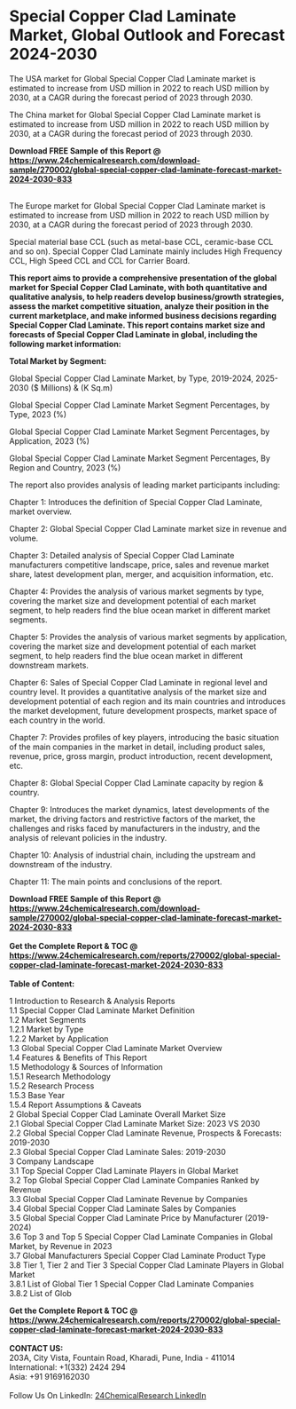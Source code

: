 <h1>Special Copper Clad Laminate Market, Global Outlook and Forecast 2024-2030</h1><p>The USA market for Global Special Copper Clad Laminate market is estimated to increase from USD million in 2022 to reach USD million by 2030, at a CAGR during the forecast period of 2023 through 2030.</p><p>
</p><p>The China market for Global Special Copper Clad Laminate market is estimated to increase from USD million in 2022 to reach USD million by 2030, at a CAGR during the forecast period of 2023 through 2030.</p><div><b>Download FREE Sample of this Report @ 
            <a href="https://www.24chemicalresearch.com/download-sample/270002/global-special-copper-clad-laminate-forecast-market-2024-2030-833">
            https://www.24chemicalresearch.com/download-sample/270002/global-special-copper-clad-laminate-forecast-market-2024-2030-833</a></b></div><br><p>
</p><p>The Europe market for Global Special Copper Clad Laminate market is estimated to increase from USD million in 2022 to reach USD million by 2030, at a CAGR during the forecast period of 2023 through 2030.</p><p>
Special material base CCL (such as metal-base CCL, ceramic-base CCL and so on). Special Copper Clad Laminate mainly includes High Frequency CCL, High Speed CCL and CCL for Carrier Board.</p><p>
<strong>This report aims to provide a comprehensive presentation of the global market for Special Copper Clad Laminate, with both quantitative and qualitative analysis, to help readers develop business/growth strategies, assess the market competitive situation, analyze their position in the current marketplace, and make informed business decisions regarding Special Copper Clad Laminate. This report contains market size and forecasts of Special Copper Clad Laminate in global, including the following market information:</strong></p><p>
</p><p>
<strong>Total Market by Segment:</strong></p><p>
Global Special Copper Clad Laminate Market, by Type, 2019-2024, 2025-2030 ($ Millions) &amp; (K Sq.m)</p><p>
Global Special Copper Clad Laminate Market Segment Percentages, by Type, 2023 (%)</p><p>
</p><p>
Global Special Copper Clad Laminate Market Segment Percentages, by Application, 2023 (%)</p><p>
</p><p>
Global Special Copper Clad Laminate Market Segment Percentages, By Region and Country, 2023 (%)</p><p>
</p><p>
</p><p></p><p>
The report also provides analysis of leading market participants including:</p><p>
</p><p>
</p><p>
Chapter 1: Introduces the definition of Special Copper Clad Laminate, market overview.</p><p>
Chapter 2: Global Special Copper Clad Laminate market size in revenue and volume.</p><p>
Chapter 3: Detailed analysis of Special Copper Clad Laminate manufacturers competitive landscape, price, sales and revenue market share, latest development plan, merger, and acquisition information, etc.</p><p>
Chapter 4: Provides the analysis of various market segments by type, covering the market size and development potential of each market segment, to help readers find the blue ocean market in different market segments.</p><p>
Chapter 5: Provides the analysis of various market segments by application, covering the market size and development potential of each market segment, to help readers find the blue ocean market in different downstream markets.</p><p>
Chapter 6: Sales of Special Copper Clad Laminate in regional level and country level. It provides a quantitative analysis of the market size and development potential of each region and its main countries and introduces the market development, future development prospects, market space of each country in the world.</p><p>
Chapter 7: Provides profiles of key players, introducing the basic situation of the main companies in the market in detail, including product sales, revenue, price, gross margin, product introduction, recent development, etc.</p><p>
Chapter 8: Global Special Copper Clad Laminate capacity by region &amp; country.</p><p>
Chapter 9: Introduces the market dynamics, latest developments of the market, the driving factors and restrictive factors of the market, the challenges and risks faced by manufacturers in the industry, and the analysis of relevant policies in the industry.</p><p>
Chapter 10: Analysis of industrial chain, including the upstream and downstream of the industry.</p><p>
Chapter 11: The main points and conclusions of the report.</p><div><b>Download FREE Sample of this Report @ 
            <a href="https://www.24chemicalresearch.com/download-sample/270002/global-special-copper-clad-laminate-forecast-market-2024-2030-833">
            https://www.24chemicalresearch.com/download-sample/270002/global-special-copper-clad-laminate-forecast-market-2024-2030-833</a></b></div><br><div><b>Get the Complete Report & TOC @ 
            <a href="https://www.24chemicalresearch.com/reports/270002/global-special-copper-clad-laminate-forecast-market-2024-2030-833">
            https://www.24chemicalresearch.com/reports/270002/global-special-copper-clad-laminate-forecast-market-2024-2030-833</a></b></div><br>
            <b>Table of Content:</b><p>1 Introduction to Research & Analysis Reports<br />
    1.1 Special Copper Clad Laminate Market Definition<br />
    1.2 Market Segments<br />
        1.2.1 Market by Type<br />
        1.2.2 Market by Application<br />
    1.3 Global Special Copper Clad Laminate Market Overview<br />
    1.4 Features & Benefits of This Report<br />
    1.5 Methodology & Sources of Information<br />
        1.5.1 Research Methodology<br />
        1.5.2 Research Process<br />
        1.5.3 Base Year<br />
        1.5.4 Report Assumptions & Caveats<br />
2 Global Special Copper Clad Laminate Overall Market Size<br />
    2.1 Global Special Copper Clad Laminate Market Size: 2023 VS 2030<br />
    2.2 Global Special Copper Clad Laminate Revenue, Prospects & Forecasts: 2019-2030<br />
    2.3 Global Special Copper Clad Laminate Sales: 2019-2030<br />
3 Company Landscape<br />
    3.1 Top Special Copper Clad Laminate Players in Global Market<br />
    3.2 Top Global Special Copper Clad Laminate Companies Ranked by Revenue<br />
    3.3 Global Special Copper Clad Laminate Revenue by Companies<br />
    3.4 Global Special Copper Clad Laminate Sales by Companies<br />
    3.5 Global Special Copper Clad Laminate Price by Manufacturer (2019-2024)<br />
    3.6 Top 3 and Top 5 Special Copper Clad Laminate Companies in Global Market, by Revenue in 2023<br />
    3.7 Global Manufacturers Special Copper Clad Laminate Product Type<br />
    3.8 Tier 1, Tier 2 and Tier 3 Special Copper Clad Laminate Players in Global Market<br />
        3.8.1 List of Global Tier 1 Special Copper Clad Laminate Companies<br />
        3.8.2 List of Glob</p><div><b>Get the Complete Report & TOC @ 
            <a href="https://www.24chemicalresearch.com/reports/270002/global-special-copper-clad-laminate-forecast-market-2024-2030-833">
            https://www.24chemicalresearch.com/reports/270002/global-special-copper-clad-laminate-forecast-market-2024-2030-833</a></b></div><br><b>CONTACT US:</b><br>
            203A, City Vista, Fountain Road, Kharadi, Pune, India - 411014<br>
            International: +1(332) 2424 294<br>
            Asia: +91 9169162030 <br><br>
            Follow Us On LinkedIn: <a href="https://www.linkedin.com/company/24chemicalresearch/">24ChemicalResearch LinkedIn</a>